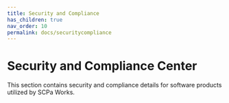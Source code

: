 ```yaml
---
title: Security and Compliance
has_children: true
nav_order: 10
permalink: docs/securitycompliance
---
```


# Security and Compliance Center

This section contains security and compliance details for software products utilized by SCPa Works.
